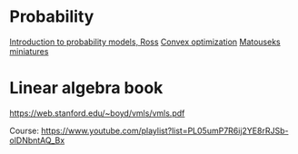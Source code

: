 # Probability
[Introduction to probability models, Ross]([1#ROSS_10th.pdf](https://1drv.ms/b/s!AiY4k2EqE618gbQ9oQiwNL7hN1ohaw?e=zmQiMj))
[Convex optimization]([optimization_convex.pdf](https://1drv.ms/b/s!AiY4k2EqE618gbQaer_WWk1rbp0wCg?e=4oJip6))
[Matouseks miniatures](https://kam.mff.cuni.cz/~matousek/stml-53-matousek-1.pdf)


# Linear algebra book
https://web.stanford.edu/~boyd/vmls/vmls.pdf


Course: https://www.youtube.com/playlist?list=PL05umP7R6ij2YE8rRJSb-olDNbntAQ_Bx
